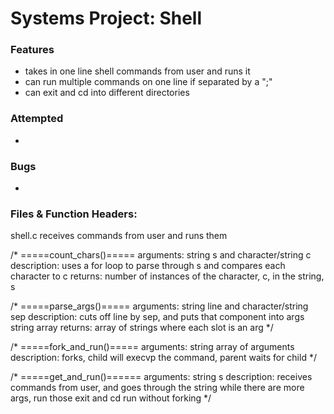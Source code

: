 # Systems Project: Shell

### Features
* takes in one line shell commands from user and runs it
* can run multiple commands on one line if separated by a ";"
* can exit and cd into different directories

### Attempted
* 

### Bugs
* 

### Files & Function Headers:
shell.c receives commands from user and runs them

/* =====count_chars()=====
arguments: string s and character/string c
description: uses a for loop to parse through s and compares each character to c
returns: number of instances of the character, c, in the string, s

/* =====parse_args()=====
arguments: string line and character/string sep
description: cuts off line by sep, and puts that component into args string array
returns: array of strings where each slot is an arg
*/

/* =====fork_and_run()=====
arguments: string array of arguments
description: forks, child will execvp the command, parent waits for child
*/

/* =====get_and_run()======
arguments: string s
description: receives commands from user, and goes through the string
					   while there are more args, run those
						 exit and cd run without forking
*/